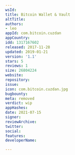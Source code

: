 ```yaml
---
wsId: 
title: Bitcoin Wallet & Vault
altTitle: 
authors:
- leo
appId: com.bitcoin.cuzdan
appCountry: 
idd: 1317167602
released: 2017-11-28
updated: 2019-01-21
version: '1.1'
stars: 5
reviews: 1
size: 26804224
website: 
repository: 
issue: 
icon: com.bitcoin.cuzdan.jpg
bugbounty: 
meta: removed
verdict: wip
appHashes: 
date: 2021-07-15
signer: 
reviewArchive: 
twitter: 
social: 
features: 
developerName: 

---
```


